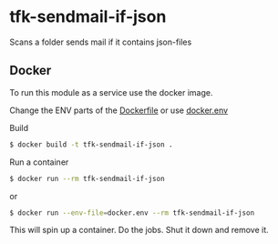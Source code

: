 # tfk-sendmail-if-json
Scans a folder sends mail if it contains json-files

## Docker
To run this module as a service use the docker image.

Change the ENV parts of the [Dockerfile](Dockerfile) or use [docker.env](docker.env)

Build
```sh
$ docker build -t tfk-sendmail-if-json .
```

Run a container

```sh
$ docker run --rm tfk-sendmail-if-json 
```

or

```sh
$ docker run --env-file=docker.env --rm tfk-sendmail-if-json 
```

This will spin up a container. Do the jobs. Shut it down and remove it.